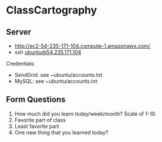 ClassCartography
================


Server
------

 * http://ec2-54-235-171-104.compute-1.amazonaws.com/
 * ssh ubuntu@54.235.171.104

Credentials: 

 * SendGrid: see ~ubuntu/accounts.txt
 * MySQL: see ~ubuntu/accounts.txt


Form Questions
--------------
1. How much did you learn today/week/month? Scale of 1-10.
2. Favorite part of class
3. Least favorite part
4. One new thing that you learned today?

